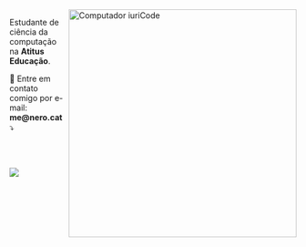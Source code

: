 <img src="https://raw.githubusercontent.com/MicaelliMedeiros/micaellimedeiros/master/image/computer-illustration.png" min-width="400px" max-width="400px" width="400px" align="right" alt="Computador iuriCode">

<p align="left"> 
  Estudante de ciência da computação na <strong>Atitus Educação</strong>.<br>
</p>

<p align="left">
  💌 Entre em contato comigo por e-mail: <strong>me@nero.cat</strong> ⤵️
</p>
<br>
<br>
<p align="left">

  <a href="#" alt="Linkedin">
  <img src="https://img.shields.io/badge/-Linkedin-0e76a8?style=flat-square&logo=Linkedin&logoColor=white&link=https://br.linkedin.com/in/gabriel-ghion" /></a>
</p>  
